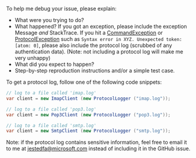 To help me debug your issue, please explain:
- What were you trying to do?
- What happened? If you got an exception, please include the exception Message *and* StackTrace. If you hit a [CommandException](http://www.mimekit.net/docs/html/T_MailKit_CommandException.htm) or [ProtocolException](http://www.mimekit.net/docs/html/T_MailKit_ProtocolException.htm) such as `Syntax error in XYZ. Unexpected token: [atom: 0]`, please also include the protocol log (scrubbed of any authentication data). (Note: not including a protocol log will make me very unhappy)
- What did you expect to happen?
- Step-by-step reproduction instructions and/or a simple test case.

To get a protocol log, follow one of the following code snippets:

```csharp
// log to a file called 'imap.log'
var client = new ImapClient (new ProtocolLogger ("imap.log"));
```

```csharp
// log to a file called 'pop3.log'
var client = new Pop3Client (new ProtocolLogger ("pop3.log"));
```

```csharp
// log to a file called 'smtp.log'
var client = new SmtpClient (new ProtocolLogger ("smtp.log"));
```

Note: if the protocol log contains sensitive information, feel free to email it to me at
[jestedfa@microsoft.com](mailto:jestedfa@microsoft.com?Subject=MailKit%20protocol%20log)
instead of including it in the GitHub issue.
